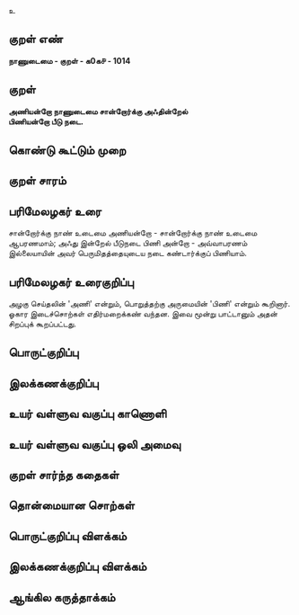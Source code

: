 உ

## குறள் எண் 

**நாணுடைமை - குறள் - க0க௪ - 1014**

## குறள் 

**அணியன்றோ நாணுடைமை சான்றோர்க்கு அஃதின்றேல்  
பிணியன்றோ பீடு நடை.**

## கொண்டு கூட்டும் முறை


## குறள் சாரம் 


## பரிமேலழகர் உரை

சான்றோர்க்கு நாண் உடைமை அணியன்றோ - சான்றோர்க்கு நாண் உடைமை ஆபரணமாம்; அஃது இன்றேல் பீடுநடை பிணி அன்றோ - அவ்வாபரணம் இல்லையாயின் அவர் பெருமிதத்தையுடைய நடை கண்டார்க்குப் பிணியாம்.

## பரிமேலழகர் உரைகுறிப்பு   

அழகு செய்தலின் 'அணி' என்றும், பொறுத்தற்கு அருமையின் 'பிணி' என்றும் கூறினார். ஓகார இடைச்சொற்கள் எதிர்மறைக்கண் வந்தன. இவை மூன்று பாட்டானும் அதன் சிறப்புக் கூறப்பட்டது.

## பொருட்குறிப்பு 


## இலக்கணக்குறிப்பு  


## உயர் வள்ளுவ வகுப்பு காணொளி


## உயர் வள்ளுவ வகுப்பு ஒலி அமைவு 

 
## குறள் சார்ந்த கதைகள் 


## தொன்மையான சொற்கள்


## பொருட்குறிப்பு விளக்கம்


## இலக்கணக்குறிப்பு விளக்கம்


## ஆங்கில கருத்தாக்கம் 


